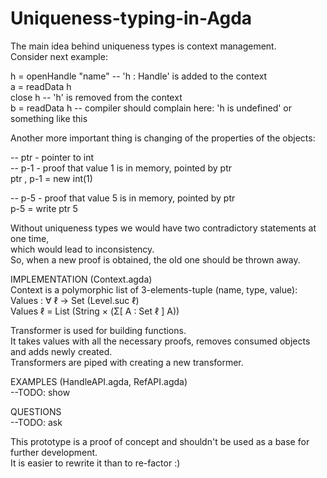 Uniqueness-typing-in-Agda
=========================

The main idea behind uniqueness types is context management.<br>
Consider next example:<br>

h = openHandle "name" -- 'h : Handle' is added to the context<br>
a = readData h<br>
close h               -- 'h' is removed from the context<br>
b = readData h        -- compiler should complain here: 'h is undefined' or something like this<br>

Another more important thing is changing of the properties of the objects:<br>

-- ptr - pointer to int<br>
-- p-1 - proof that value 1 is in memory, pointed by ptr<br>
ptr , p-1 = new int(1)<br>

-- p-5 - proof that value 5 is in memory, pointed by ptr<br>
p-5 = write ptr 5<br>

Without uniqueness types we would have two contradictory statements at one time,<br>
which would lead to inconsistency.<br>
So, when a new proof is obtained, the old one should be thrown away.<br>


IMPLEMENTATION (Context.agda)<br>
  Context is a polymorphic list of 3-elements-tuple (name, type, value):<br>
  Values : ∀ ℓ → Set (Level.suc ℓ)<br>
  Values ℓ = List (String × (Σ[ A ∶ Set ℓ ] A))<br>

  Transformer is used for building functions.<br>
  It takes values with all the necessary proofs, removes consumed objects and adds newly created.<br>
  Transformers are piped with creating a new transformer.<br>

EXAMPLES (HandleAPI.agda, RefAPI.agda)<br>
  --TODO: show<br>


QUESTIONS<br>
  --TODO: ask<br>

This prototype is a proof of concept and shouldn't be used as a base for further development.<br>
It is easier to rewrite it than to re-factor :)<br>

